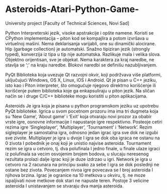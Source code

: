 # Asteroids-Atari-Python-Game-
University project [Faculty of Technical Sciences, Novi Sad]

Python
Interpreterski jezik, visoke apstrakcije i opšte namene.
Koristi se CPython implementacija – piton kod se kompajlira a potom izvršava u virtuelnoj mašini.
Nema deklarisanja varijabli, one su dinamički alocirane.
Hip (garbage collection) je automatski.
Snažno tipiziran jezik (strongly typed), konverzija iz tipa u tip nije automatska.
Razlikuje mala i velika slova.
Objektno orijentisan, sve je objekat.
Nema karaktera za kraj naredbe, ne stavlja se ‘;’ na kraju naredbe.
Blokovi naredbi se definišu nazubljivanjem.

PyQt
Biblioteka koja uvezuje Qt razvojni okvir, koji podržvava više platformi, uključujući Windows, OS X, Linux, iOS i Android.
Qt je pisan u C++ jeziku, isto kao i Piton interpreter, što omogućuje njegovo direktrno korišćenje ili korišćenje putem biblioteka koje ga enkapsuliraju u piton jezik. Na sličan način se i druge C/C++ biblioteke mogu koristiti u piton aplikacijama.

Asteroids
Je igra koja je pisana u python programskom jeziku uz upotrebu PyQt biblioteke.
Igrica u svom pocetnom prozoru ima ima tri dugmeta koja su ‘New Game’, ‘About game’ i ‘Exit’ koja otvaraju novi prozor za obabir vrste igre, osnovne informacije I napustanje igre respektivno.
Posteoje cetiri rezima igre ‘Singleplayer’, ‘Multiplayer’, ‘Tournament’ i ‘Network’.
Rezim sigleplayer je samostalna igra, odnosno jedan igrac igra sve dok ne izgubi sve zivote.
Multiplayer je igra u dvoje I igra se dok oba igraca ne ostanu na 0 zivota I pobednik je onaj koji je unistio najvise asteroida.
Tournament rezim se igra u cetvoro, tj. dva polufinala I jedno finale, u finale ulaze igraci iz polufinala sa vecim osvojenim brojem bodova, u slucaju neresenog rezultata prolazi dalje igrac koji je duze izdrzao u igri.
Network je igra u cetvoro na 2 racunara na principu svako za sebe I igra se dok poslednji ne ostane bez zivota.
Povecanjem nivoa igre povecava se I broj asteroida I njihova brzina.
Igrac je ogranice na 10 metkova u okviru, tj. ne moze ispaljivati nove metkove dok stari ne napuste teren.
Postoje 3 velicine asteroida I unistavanjem se stvaraju dva manja asteroida.
